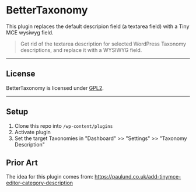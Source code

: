 # BetterTaxonomy

This plugin replaces the default descripion field (a textarea field) with a Tiny MCE wysiwyg field.

> Get rid of the textarea description for selected WordPress Taxonomy descriptions, and replace it with a WYSIWYG field.

---

## License

BetterTaxonomy is licensed under [GPL2](https://opensource.org/licenses/gpl-2.0.php).

---

## Setup

1. Clone this repo into `/wp-content/plugins`
2. Activate plugin
3. Set the target Taxonomies in "Dashboard" >> "Settings" >> "Taxonomy Description"

## Prior Art
The idea for this plugin comes from:
https://paulund.co.uk/add-tinymce-editor-category-description
